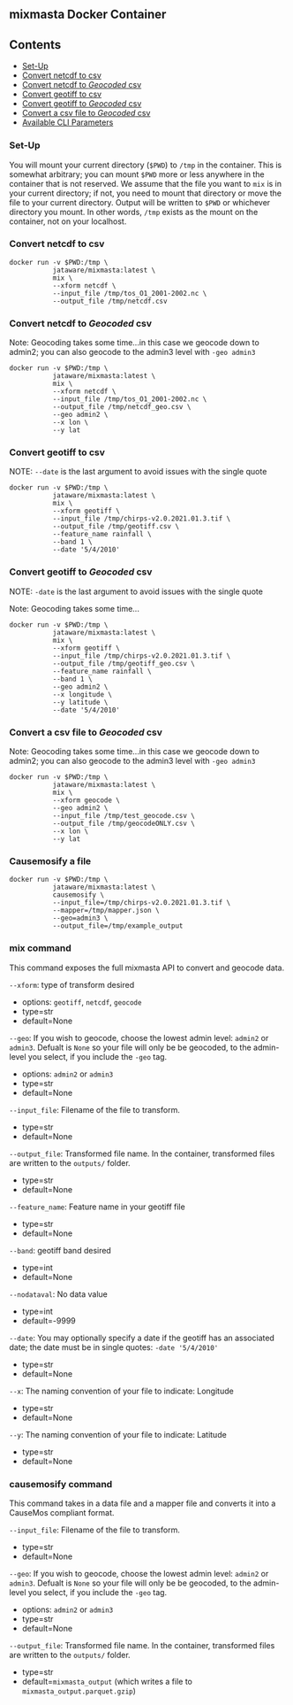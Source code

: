 ## mixmasta Docker Container

## Contents
- [Set-Up](#set-up)
- [Convert netcdf to csv](#convert-netcdf-to-csv)
- [Convert netcdf to *Geocoded* csv](#convert-netcdf-to-geocoded-csv)
- [Convert geotiff to csv](#convert-geotiff-to-csv)
- [Convert geotiff to *Geocoded* csv](#convert-geotiff-to-geocoded-csv)
- [Convert a csv file to *Geocoded* csv](#convert-a-csv-file-to-geocoded-csv)
- [Available CLI Parameters](#available-cli-parameters)

### Set-Up

You will mount your current directory (`$PWD`) to `/tmp` in the container. This is somewhat arbitrary; you can mount `$PWD` more or less anywhere in the container that is not reserved. We assume that the file you want to `mix` is in your current directory; if not, you need to mount that directory or move the file to your current directory. Output will be written to `$PWD` or whichever directory you mount. In other words, `/tmp` exists as the mount on the container, not on your localhost.

### Convert netcdf to csv

```
docker run -v $PWD:/tmp \
           jataware/mixmasta:latest \
           mix \
           --xform netcdf \
           --input_file /tmp/tos_O1_2001-2002.nc \
           --output_file /tmp/netcdf.csv
```

### Convert netcdf to *Geocoded* csv

Note: Geocoding takes some time...in this case we geocode down to admin2; you can also geocode to the admin3 level with `-geo admin3`

```
docker run -v $PWD:/tmp \
           jataware/mixmasta:latest \
           mix \
           --xform netcdf \
           --input_file /tmp/tos_O1_2001-2002.nc \
           --output_file /tmp/netcdf_geo.csv \
           --geo admin2 \
           --x lon \
           --y lat
```


### Convert geotiff to csv

NOTE: `--date` is the last argument to avoid issues with the single quote

```
docker run -v $PWD:/tmp \
           jataware/mixmasta:latest \
           mix \
           --xform geotiff \
           --input_file /tmp/chirps-v2.0.2021.01.3.tif \
           --output_file /tmp/geotiff.csv \
           --feature_name rainfall \
           --band 1 \
           --date '5/4/2010'
```

### Convert geotiff to *Geocoded* csv

NOTE: `-date` is the last argument to avoid issues with the single quote

Note: Geocoding takes some time...

```
docker run -v $PWD:/tmp \
           jataware/mixmasta:latest \
           mix \
           --xform geotiff \
           --input_file /tmp/chirps-v2.0.2021.01.3.tif \
           --output_file /tmp/geotiff_geo.csv \
           --feature_name rainfall \
           --band 1 \
           --geo admin2 \
           --x longitude \
           --y latitude \
           --date '5/4/2010' 
```

### Convert a csv file to *Geocoded* csv

Note: Geocoding takes some time...in this case we geocode down to admin2; you can also geocode to the admin3 level with `-geo admin3`

```
docker run -v $PWD:/tmp \
           jataware/mixmasta:latest \
           mix \
           --xform geocode \
           --geo admin2 \
           --input_file /tmp/test_geocode.csv \
           --output_file /tmp/geocodeONLY.csv \
           --x lon \
           --y lat 
```

### Causemosify a file

```
docker run -v $PWD:/tmp \
           jataware/mixmasta:latest \
           causemosify \
           --input_file=/tmp/chirps-v2.0.2021.01.3.tif \
           --mapper=/tmp/mapper.json \
           --geo=admin3 \
           --output_file=/tmp/example_output
```

### mix command

This command exposes the full mixmasta API to convert and geocode data.

`--xform`: type of transform desired
  
  - options: `geotiff`, `netcdf`, `geocode` 
  - type=str
  - default=None

`--geo`: If you wish to geocode, choose the lowest admin level: `admin2` or `admin3`. Defualt is `None` so your file will only be be geocoded, to the admin-level you select, if you include the `-geo` tag.

  - options: `admin2` or `admin3`
  - type=str
  - default=None
 
`--input_file`: Filename of the file to transform. 

  - type=str
  - default=None
  
`--output_file`: Transformed file name. In the container, transformed files are written to the `outputs/` folder. 

  - type=str
  - default=None
  
`--feature_name`: Feature name in your geotiff file

  - type=str
  - default=None
 
`--band`: geotiff band desired

  - type=int
  - default=None
  
`--nodataval`: No data value

  - type=int
  - default=-9999
  
`--date`: You may optionally specify a date if the geotiff has an associated date; the date must be in single quotes: `-date '5/4/2010'`

  - type=str
  - default=None
  
`--x`: The naming convention of your file to indicate: Longitude

  - type=str
  - default=None
  
`--y`: The naming convention of your file to indicate: Latitude

  - type=str
  - default=None

### causemosify command

This command takes in a data file and a mapper file and converts it into a CauseMos compliant format.

`--input_file`: Filename of the file to transform. 

  - type=str
  - default=None

`--geo`: If you wish to geocode, choose the lowest admin level: `admin2` or `admin3`. Defualt is `None` so your file will only be be geocoded, to the admin-level you select, if you include the `-geo` tag.

  - options: `admin2` or `admin3`
  - type=str
  - default=None 
  
`--output_file`: Transformed file name. In the container, transformed files are written to the `outputs/` folder. 

  - type=str
  - default=`mixmasta_output` (which writes a file to `mixmasta_output.parquet.gzip`)